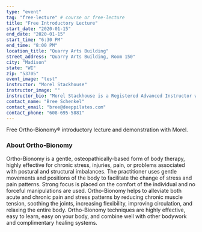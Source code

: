```yaml
---
type: "event"
tag: "free-lecture" # course or free-lecture
title: "Free Introductory Lecture"
start_date: "2020-01-15"
end_date: "2020-01-15"
start_time: "6:30 PM"
end_time: "8:00 PM"
location_title: "Quarry Arts Building"
street_address: "Quarry Arts Building, Room 150"
city: "Madison"
state: "WI"
zip: "53705"
event_image: "test"
instructor: "Morel Stackhouse"
instructor_image: ""
instructor_bio: "Morel Stackhouse is a Registered Advanced Instructor with the Society of Ortho-Bionomy International. She began her study of Ortho-Bionomy in 1984 and was fortunate to have studied with Arthur Lincoln Pauls D.O., the system's Founder. Morel has been teaching throughout the US since 1989. She enjoys introducing this bodywork system to others and working with students to develop their skill and confidence as they grow with the work. She is approved by the National Certification Board for Therapeutic Massage and Bodywork (NCBTMB) as a Continuing Education Approved Provider."
contact_name: "Bree Schenkel"
contact_email: "bree@deeppilates.com"
contact_phone: "608-695-5881"
---
```


Free Ortho-Bionomy® introductory lecture and demonstration with Morel.

### About Ortho-Bionomy

Ortho-Bionomy is a gentle, osteopathically-based form of body therapy, highly effective for chronic stress, injuries, pain, or problems associated with postural and structural imbalances. The practitioner uses gentle movements and positions of the body to facilitate the change of stress and pain patterns. Strong focus is placed on the comfort of the individual and no forceful manipulations are used.  Ortho-Bionomy helps to alleviate both acute and chronic pain and stress patterns by reducing chronic muscle tension, soothing the joints, increasing flexibility, improving circulation, and relaxing the entire body. Ortho-Bionomy techniques are highly effective, easy to learn, easy on your body, and combine well with other bodywork and complimentary healing systems. 
